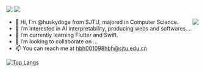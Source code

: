 
<a target="_blank" href="https%3A%2F%2Fspace.bilibili.com%2F47337383%3Fspm_id_from%3D333.788.0.0" title="Woof"><img src="https://img.shields.io/badge/Bilibili-HuskyDoge-blue?logo=bilibili"></a>
<a target="_blank" href="http://huskydoge.info/" title="Look"><img src="https://img.shields.io/badge/My%20Website-Home-blue?logo=wordpress"></a>




- 👋 Hi, I’m @huskydoge from SJTU, majored in Computer Science. <img align="right" src="https://github-readme-stats.vercel.app/api?username=huskydoge&show_icons=true&icon_color=CE1D2D&text_color=718096&bg_color=ffffff&hide_title=true" />
- 👀 I’m interested in AI interpretability, producing webs and softwares....
- 🌱 I’m currently learning Flutter and Swift.
- 💞️ I’m looking to collaborate on ...
- 📫 You can reach me at hbh001098hbh@sjtu.edu.cn


<!---
huskydoge/huskydoge is a ✨ special ✨ repository because its `README.md` (this file) appears on your GitHub profile.
You can click the Preview link to take a look at your changes.
--->

[![Top Langs](https://github-readme-stats.vercel.app/api/top-langs/?username=huskydoge)](https://github.com/huskydoge)




